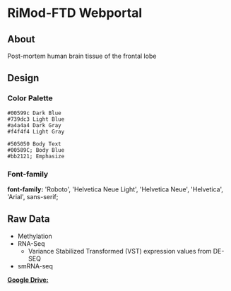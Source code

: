 #  RiMod-FTD Webportal

## About

Post-mortem human brain tissue of the frontal lobe

## Design

### Color Palette
```
#00599c Dark Blue
#739dc3 Light Blue
#a4a4a4 Dark Gray
#f4f4f4 Light Gray

#505050 Body Text
#00589C; Body Blue
#bb2121; Emphasize
```

### Font-family

**font-family:** 'Roboto', 'Helvetica Neue Light', 'Helvetica Neue', 'Helvetica', 'Arial', sans-serif;


## Raw Data

* Methylation
* RNA-Seq
	* Variance Stabilized Transformed (VST) expression values from DE-SEQ
* smRNA-seq

[**Google Drive:** ](https://drive.google.com/drive/folders/1vZMi-VBqzMI_eQ0DUc58xB5g5KqwKjtr?usp=sharing)
